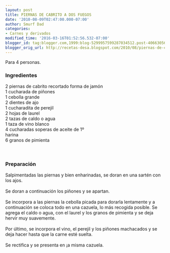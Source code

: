 ```yaml
---
layout: post
title: PIERNAS DE CABRITO A DOS FUEGOS
date: '2010-08-09T02:47:00.000-07:00'
author: Smurf Dad
categories:
- Carnes y derivados
modified_time: '2016-03-16T01:52:56.532-07:00'
blogger_id: tag:blogger.com,1999:blog-5299957599287034512.post-4066305633005175909
blogger_orig_url: http://recetas-desa.blogspot.com/2010/08/piernas-de-cabrito-dos-fuegos.html
---
```


Para 4 personas.<br /><h3>Ingredientes</h3>2 piernas de cabrito recortado forma de jamón<br />1 cucharada de piñones<br />1 cebolla grande<br />2 dientes de ajo<br />1 cucharadita de perejil<br />2 hojas de laurel<br />2 tazas de caldo o agua<br />1 taza de vino blanco<br />4 cucharadas soperas de aceite de 1º<br />harina<br />6 granos de pimienta<br /><br /><br /><h3>Preparación</h3>Salpimentadas las piernas y bien enharinadas, se doran en una sartén con los ajos.<br /><br />Se doran a continuación los piñones y se apartan.<br /><br />Se incorpora a las piernas la cebolla picada para dorarla lentamente y a continuación se coloca todo en una cazuela, lo más recogida posible. Se agrega el caldo o agua, con el laurel y los granos de pimienta y se deja hervir muy suavemente.<br /><br />Por último, se incorpora el vino, el perejil y los piñones machacados y se deja hacer hasta que la carne esté suelta.<br /><br />Se rectifica y se presenta en ¡a misma cazuela.